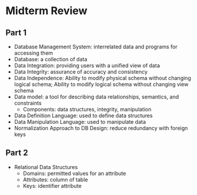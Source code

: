 # Midterm Review

## Part 1

- Database Management System: interrelated data and programs for accessing them
- Database: a collection of data
- Data Integration: providing users with a unified view of data
- Data Integrity: assurance of accuracy and consistency
- Data Independence: Ability to modify physical schema without changing logical schema; Ability to modify logical schema without changing view schema
- Data model: a tool for describing data relationships, semantics, and constraints
    - Components: data structures, integrity, manipulation
- Data Definition Language: used to define data structures
- Data Manipulation Language: used to manipulate data
- Normalization Approach to DB Design: reduce redundancy with foreign keys

## Part 2

- Relational Data Structures
    - Domains: permitted values for an attribute
    - Attributes: column of table
    - Keys: identifier attribute